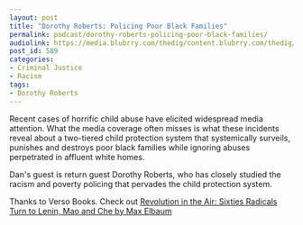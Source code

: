 ```yaml
---
layout: post
title: "Dorothy Roberts: Policing Poor Black Families"
permalink: podcast/dorothy-roberts-policing-poor-black-families/
audiolink: https://media.blubrry.com/thedig/content.blubrry.com/thedig/The_Dig_-_EP_111_-_Roberts.mp3
post_id: 589
categories: 
- Criminal Justice
- Racism
tags: 
- Dorothy Roberts
---
```


Recent cases of horrific child abuse have elicited widespread media attention. What the media coverage often misses is what these incidents reveal about a two-tiered child protection system that systemically surveils, punishes and destroys poor black families while ignoring abuses perpetrated in affluent white homes.



Dan's guest is return guest Dorothy Roberts, who has closely studied the racism and poverty policing that pervades the child protection system.

Thanks to Verso Books. Check out [Revolution in the Air: Sixties Radicals Turn to Lenin, Mao and Che by Max Elbaum](versobooks.com/books/2707-revolution-in-the-air)

 